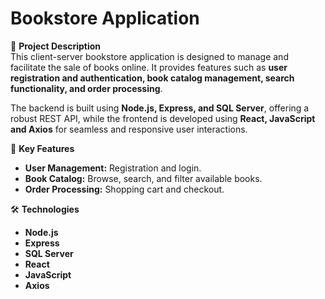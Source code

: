 # Bookstore Application

📌 **Project Description**  
This client-server bookstore application is designed to manage and facilitate the sale of books online. It provides features such as **user registration and authentication, book catalog management, search functionality, and order processing**.  

The backend is built using **Node.js, Express, and SQL Server**, offering a robust REST API, while the frontend is developed using **React, JavaScript and Axios** for seamless and responsive user interactions.  

🚀 **Key Features**  
- **User Management:** Registration and login.  
- **Book Catalog:** Browse, search, and filter available books.  
- **Order Processing:** Shopping cart and checkout.  

🛠️ **Technologies**   
- **Node.js**  
- **Express**  
- **SQL Server**  
- **React**
- **JavaScript** 
- **Axios**
